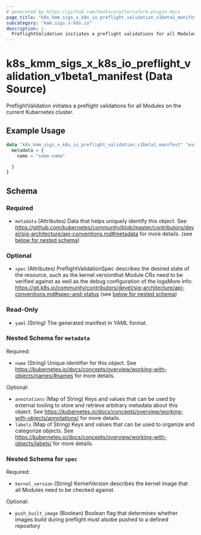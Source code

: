 ```yaml
---
# generated by https://github.com/hashicorp/terraform-plugin-docs
page_title: "k8s_kmm_sigs_x_k8s_io_preflight_validation_v1beta1_manifest Data Source - terraform-provider-k8s"
subcategory: "kmm.sigs.x-k8s.io"
description: |-
  PreflightValidation initiates a preflight validations for all Modules on the current Kubernetes cluster.
---
```


# k8s_kmm_sigs_x_k8s_io_preflight_validation_v1beta1_manifest (Data Source)

PreflightValidation initiates a preflight validations for all Modules on the current Kubernetes cluster.

## Example Usage

```terraform
data "k8s_kmm_sigs_x_k8s_io_preflight_validation_v1beta1_manifest" "example" {
  metadata = {
    name = "some-name"

  }
}
```

<!-- schema generated by tfplugindocs -->
## Schema

### Required

- `metadata` (Attributes) Data that helps uniquely identify this object. See https://github.com/kubernetes/community/blob/master/contributors/devel/sig-architecture/api-conventions.md#metadata for more details. (see [below for nested schema](#nestedatt--metadata))

### Optional

- `spec` (Attributes) PreflightValidationSpec describes the desired state of the resource, such as the kernel versionthat Module CRs need to be verified against as well as the debug configuration of the logsMore info: https://git.k8s.io/community/contributors/devel/sig-architecture/api-conventions.md#spec-and-status (see [below for nested schema](#nestedatt--spec))

### Read-Only

- `yaml` (String) The generated manifest in YAML format.

<a id="nestedatt--metadata"></a>
### Nested Schema for `metadata`

Required:

- `name` (String) Unique identifier for this object. See https://kubernetes.io/docs/concepts/overview/working-with-objects/names/#names for more details.

Optional:

- `annotations` (Map of String) Keys and values that can be used by external tooling to store and retrieve arbitrary metadata about this object. See https://kubernetes.io/docs/concepts/overview/working-with-objects/annotations/ for more details.
- `labels` (Map of String) Keys and values that can be used to organize and categorize objects. See https://kubernetes.io/docs/concepts/overview/working-with-objects/labels/ for more details.


<a id="nestedatt--spec"></a>
### Nested Schema for `spec`

Required:

- `kernel_version` (String) KernelVersion describes the kernel image that all Modules need to be checked against.

Optional:

- `push_built_image` (Boolean) Boolean flag that determines whether images build during preflight must alsobe pushed to a defined repository
